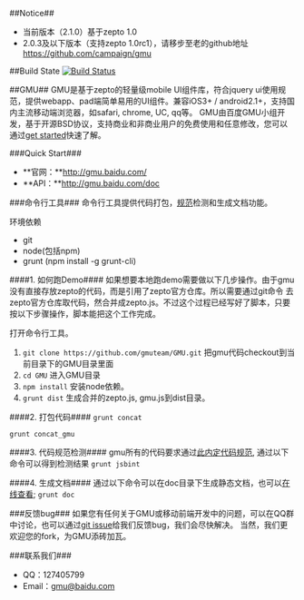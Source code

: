 ##Notice##
+ 当前版本（2.1.0）基于zepto 1.0
+ 2.0.3及以下版本（支持zepto 1.0rc1），请移步至老的github地址 https://github.com/campaign/gmu

##Build State [![Build Status](https://secure.travis-ci.org/gmuteam/GMU.png?branch=dev-refactor)](https://travis-ci.org/gmuteam/GMU)

##GMU##
GMU是基于zepto的轻量级mobile UI组件库，符合jquery ui使用规范，提供webapp、pad端简单易用的UI组件。兼容iOS3+ / android2.1+，支持国内主流移动端浏览器，如safari, chrome, UC, qq等。
GMU由百度GMU小组开发，基于开源BSD协议，支持商业和非商业用户的免费使用和任意修改，您可以通过[get started](http://gmu.baidu.com/getstarted)快速了解。

###Quick Start###
+ **官网：**http://gmu.baidu.com/
+ **API：**http://gmu.baidu.com/doc

###命令行工具###
命令行工具提供代码打包，[规范](https://github.com/gmuteam/jsbint/blob/master/standard.md)检测和生成文档功能。

环境依赖
* git
* node(包括npm)
* grunt (npm install -g grunt-cli)

####1. 如何跑Demo####
如果想要本地跑demo需要做以下几步操作。由于gmu没有直接存放zepto的代码，而是引用了zepto官方仓库。所以需要通过git命令
去zepto官方仓库取代码，然合并成zepto.js。不过这个过程已经写好了脚本，只要按以下步骤操作，脚本能把这个工作完成。

打开命令行工具。

1. `git clone https://github.com/gmuteam/GMU.git` 把gmu代码checkout到当前目录下的GMU目录里面
2. `cd GMU` 进入GMU目录
3. `npm install` 安装node依赖。
4. `grunt dist` 生成合并的zepto.js, gmu.js到dist目录。

####2. 打包代码####
`grunt concat`

`grunt concat_gmu`

####3. 代码规范检测####
gmu所有的代码要求通过[此内定代码规范](https://github.com/gmuteam/jsbint/blob/master/standard.md), 通过以下命令可以得到检测结果
`grunt jsbint`

####4. 生成文档####
通过以下命令可以在doc目录下生成静态文档，也可以[在线查看](http://gmu.baidu.com/doc);
`grunt doc`


###反馈bug###
如果您有任何关于GMU或移动前端开发中的问题，可以在QQ群中讨论，也可以通过[git issue](https://github.com/campaign/gmu/issues)给我们反馈bug，我们会尽快解决。
当然，我们更欢迎您的fork，为GMU添砖加瓦。

###联系我们###
+ QQ：127405799
+ Email：gmu@baidu.com

